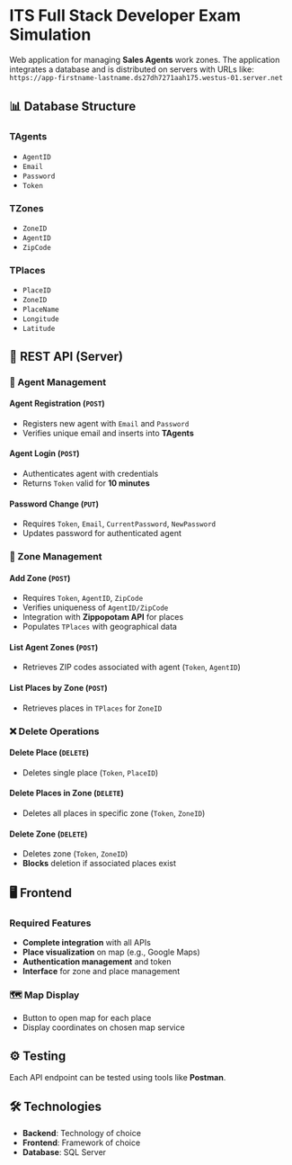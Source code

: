 # ITS Full Stack Developer Exam Simulation
Web application for managing **Sales Agents** work zones. The application integrates a database and is distributed on servers with URLs like: `https://app-firstname-lastname.ds27dh7271aah175.westus-01.server.net`
## 📊 Database Structure
### TAgents
- `AgentID`
- `Email`
- `Password`
- `Token`
### TZones
- `ZoneID`
- `AgentID`
- `ZipCode`
### TPlaces
- `PlaceID`
- `ZoneID`
- `PlaceName`
- `Longitude`
- `Latitude`
## 🔗 REST API (Server)
### 👤 Agent Management
#### Agent Registration (`POST`)
- Registers new agent with `Email` and `Password`
- Verifies unique email and inserts into **TAgents**
#### Agent Login (`POST`)
- Authenticates agent with credentials
- Returns `Token` valid for **10 minutes**
#### Password Change (`PUT`)
- Requires `Token`, `Email`, `CurrentPassword`, `NewPassword`
- Updates password for authenticated agent
### 📍 Zone Management
#### Add Zone (`POST`)
- Requires `Token`, `AgentID`, `ZipCode`
- Verifies uniqueness of `AgentID/ZipCode`
- Integration with **Zippopotam API** for places
- Populates `TPlaces` with geographical data
#### List Agent Zones (`POST`)
- Retrieves ZIP codes associated with agent (`Token`, `AgentID`)
#### List Places by Zone (`POST`)
- Retrieves places in `TPlaces` for `ZoneID`
### ❌ Delete Operations
#### Delete Place (`DELETE`)
- Deletes single place (`Token`, `PlaceID`)
#### Delete Places in Zone (`DELETE`)
- Deletes all places in specific zone (`Token`, `ZoneID`)
#### Delete Zone (`DELETE`)
- Deletes zone (`Token`, `ZoneID`)
- **Blocks** deletion if associated places exist
## 🖥️ Frontend
### Required Features
- **Complete integration** with all APIs
- **Place visualization** on map (e.g., Google Maps)
- **Authentication management** and token
- **Interface** for zone and place management
### 🗺️ Map Display
- Button to open map for each place
- Display coordinates on chosen map service
## ⚙️ Testing
Each API endpoint can be tested using tools like **Postman**.
## 🛠️ Technologies
- **Backend**: Technology of choice
- **Frontend**: Framework of choice
- **Database**: SQL Server
